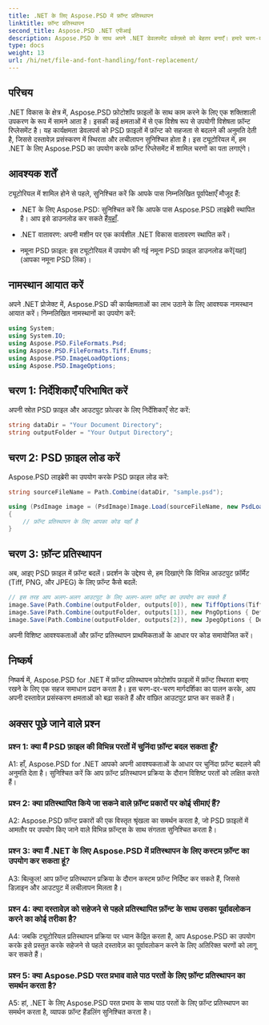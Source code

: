 ```yaml
---
title: .NET के लिए Aspose.PSD में फ़ॉन्ट प्रतिस्थापन
linktitle: फ़ॉन्ट प्रतिस्थापन
second_title: Aspose.PSD .NET एपीआई
description: Aspose.PSD के साथ अपने .NET डेवलपमेंट वर्कफ़्लो को बेहतर बनाएँ। हमारे चरण-दर-चरण गाइड का उपयोग करके PSD फ़ाइलों में फ़ॉन्ट को सहजता से बदलना सीखें। दस्तावेज़ प्रसंस्करण में सहजता से स्थिरता और लचीलापन प्राप्त करें।
type: docs
weight: 13
url: /hi/net/file-and-font-handling/font-replacement/
---
```

## परिचय

.NET विकास के क्षेत्र में, Aspose.PSD फ़ोटोशॉप फ़ाइलों के साथ काम करने के लिए एक शक्तिशाली उपकरण के रूप में सामने आता है। इसकी कई क्षमताओं में से एक विशेष रूप से उपयोगी विशेषता फ़ॉन्ट रिप्लेसमेंट है। यह कार्यक्षमता डेवलपर्स को PSD फ़ाइलों में फ़ॉन्ट को सहजता से बदलने की अनुमति देती है, जिससे दस्तावेज़ प्रसंस्करण में स्थिरता और लचीलापन सुनिश्चित होता है। इस ट्यूटोरियल में, हम .NET के लिए Aspose.PSD का उपयोग करके फ़ॉन्ट रिप्लेसमेंट में शामिल चरणों का पता लगाएंगे।

## आवश्यक शर्तें

ट्यूटोरियल में शामिल होने से पहले, सुनिश्चित करें कि आपके पास निम्नलिखित पूर्वापेक्षाएँ मौजूद हैं:

- .NET के लिए Aspose.PSD: सुनिश्चित करें कि आपके पास Aspose.PSD लाइब्रेरी स्थापित है। आप इसे डाउनलोड कर सकते हैं[यहाँ](https://releases.aspose.com/psd/net/).

- .NET वातावरण: अपनी मशीन पर एक कार्यशील .NET विकास वातावरण स्थापित करें।

-  नमूना PSD फ़ाइल: इस ट्यूटोरियल में उपयोग की गई नमूना PSD फ़ाइल डाउनलोड करें[यहां](आपका नमूना PSD लिंक)।

## नामस्थान आयात करें

अपने .NET प्रोजेक्ट में, Aspose.PSD की कार्यक्षमताओं का लाभ उठाने के लिए आवश्यक नामस्थान आयात करें। निम्नलिखित नामस्थानों का उपयोग करें:

```csharp
using System;
using System.IO;
using Aspose.PSD.FileFormats.Psd;
using Aspose.PSD.FileFormats.Tiff.Enums;
using Aspose.PSD.ImageLoadOptions;
using Aspose.PSD.ImageOptions;
```

## चरण 1: निर्देशिकाएँ परिभाषित करें

अपनी स्रोत PSD फ़ाइल और आउटपुट फ़ोल्डर के लिए निर्देशिकाएँ सेट करें:

```csharp
string dataDir = "Your Document Directory";
string outputFolder = "Your Output Directory";
```

## चरण 2: PSD फ़ाइल लोड करें

Aspose.PSD लाइब्रेरी का उपयोग करके PSD फ़ाइल लोड करें:

```csharp
string sourceFileName = Path.Combine(dataDir, "sample.psd");

using (PsdImage image = (PsdImage)Image.Load(sourceFileName, new PsdLoadOptions()))
{
    // फ़ॉन्ट प्रतिस्थापन के लिए आपका कोड यहाँ है
}
```

## चरण 3: फ़ॉन्ट प्रतिस्थापन

अब, आइए PSD फ़ाइल में फ़ॉन्ट बदलें। प्रदर्शन के उद्देश्य से, हम दिखाएंगे कि विभिन्न आउटपुट फ़ॉर्मेट (Tiff, PNG, और JPEG) के लिए फ़ॉन्ट कैसे बदलें:

```csharp
// इस तरह आप अलग-अलग आउटपुट के लिए अलग-अलग फ़ॉन्ट का उपयोग कर सकते हैं
image.Save(Path.Combine(outputFolder, outputs[0]), new TiffOptions(TiffExpectedFormat.TiffJpegRgb) { DefaultReplacementFont = "Arial" });
image.Save(Path.Combine(outputFolder, outputs[1]), new PngOptions { DefaultReplacementFont = "Verdana" });
image.Save(Path.Combine(outputFolder, outputs[2]), new JpegOptions { DefaultReplacementFont = "Times New Roman" });
```

अपनी विशिष्ट आवश्यकताओं और फ़ॉन्ट प्रतिस्थापन प्राथमिकताओं के आधार पर कोड समायोजित करें।

## निष्कर्ष

निष्कर्ष में, Aspose.PSD for .NET में फ़ॉन्ट प्रतिस्थापन फ़ोटोशॉप फ़ाइलों में फ़ॉन्ट स्थिरता बनाए रखने के लिए एक सहज समाधान प्रदान करता है। इस चरण-दर-चरण मार्गदर्शिका का पालन करके, आप अपनी दस्तावेज़ प्रसंस्करण क्षमताओं को बढ़ा सकते हैं और वांछित आउटपुट प्राप्त कर सकते हैं।

## अक्सर पूछे जाने वाले प्रश्न

### प्रश्न 1: क्या मैं PSD फ़ाइल की विभिन्न परतों में चुनिंदा फ़ॉन्ट बदल सकता हूँ?

A1: हाँ, Aspose.PSD for .NET आपको अपनी आवश्यकताओं के आधार पर चुनिंदा फ़ॉन्ट बदलने की अनुमति देता है। सुनिश्चित करें कि आप फ़ॉन्ट प्रतिस्थापन प्रक्रिया के दौरान विशिष्ट परतों को लक्षित करते हैं।

### प्रश्न 2: क्या प्रतिस्थापित किये जा सकने वाले फ़ॉन्ट प्रकारों पर कोई सीमाएं हैं?

A2: Aspose.PSD फ़ॉन्ट प्रकारों की एक विस्तृत श्रृंखला का समर्थन करता है, जो PSD फ़ाइलों में आमतौर पर उपयोग किए जाने वाले विभिन्न फ़ॉन्ट्स के साथ संगतता सुनिश्चित करता है।

### प्रश्न 3: क्या मैं .NET के लिए Aspose.PSD में प्रतिस्थापन के लिए कस्टम फ़ॉन्ट का उपयोग कर सकता हूं?

A3: बिल्कुल! आप फ़ॉन्ट प्रतिस्थापन प्रक्रिया के दौरान कस्टम फ़ॉन्ट निर्दिष्ट कर सकते हैं, जिससे डिज़ाइन और आउटपुट में लचीलापन मिलता है।

### प्रश्न 4: क्या दस्तावेज़ को सहेजने से पहले प्रतिस्थापित फ़ॉन्ट के साथ उसका पूर्वावलोकन करने का कोई तरीका है?

A4: जबकि ट्यूटोरियल प्रतिस्थापन प्रक्रिया पर ध्यान केंद्रित करता है, आप Aspose.PSD का उपयोग करके इसे प्रस्तुत करके सहेजने से पहले दस्तावेज़ का पूर्वावलोकन करने के लिए अतिरिक्त चरणों को लागू कर सकते हैं।

### प्रश्न 5: क्या Aspose.PSD परत प्रभाव वाले पाठ परतों के लिए फ़ॉन्ट प्रतिस्थापन का समर्थन करता है?

A5: हां, .NET के लिए Aspose.PSD परत प्रभाव के साथ पाठ परतों के लिए फ़ॉन्ट प्रतिस्थापन का समर्थन करता है, व्यापक फ़ॉन्ट हैंडलिंग सुनिश्चित करता है।